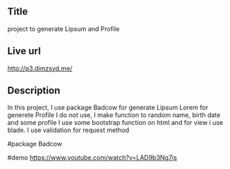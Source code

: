 ## Title
project to generate Lipsum and Profile

## Live url
http://p3.dimzsyd.me/

## Description
In this project, I use package Badcow for generate Lipsum Lorem
for generete Profile I do not use, I make function to random name, birth date and some profile
I use some bootstrap function on html and for view i use blade.
I use validation for request method

#package
Badcow

#demo
https://www.youtube.com/watch?v=LAD9b3Ng7js